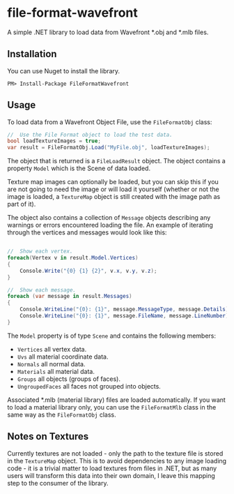 file-format-wavefront
=====================

A simple .NET library to load data from Wavefront *.obj and *.mlb files.

Installation
------------

You can use Nuget to install the library.

````
PM> Install-Package FileFormatWavefront
````

Usage
-----

To load data from a Wavefront Object File, use the ``FileFormatObj`` class:

````csharp
//  Use the File Format object to load the test data.
bool loadTextureImages = true;
var result = FileFormatObj.Load("MyFile.obj", loadTextureImages);
````

The object that is returned is a ``FileLoadResult`` object. The object contains a property ``Model`` which is the Scene of data loaded. 

Texture map images can optionally be loaded, but you can skip this if you are not going to need the image or will load it yourself (whether or not the image is loaded, a ``TextureMap`` object is still created with the image path as part of it).

The object also contains a collection of ``Message`` objects describing any warnings or errors encountered loading the file. An example of iterating through the vertices and messages would look like this:

````csharp

//  Show each vertex.
foreach(Vertex v in result.Model.Vertices)
{
    Console.Write("{0} {1} {2}", v.x, v.y, v.z);
}

//  Show each message.
foreach (var message in result.Messages)
{
    Console.WriteLine("{0}: {1}", message.MessageType, message.Details);
    Console.WriteLine("{0}: {1}", message.FileName, message.LineNumber);
}

````

The ``Model`` property is of type ``Scene`` and contains the following members:

 * ``Vertices`` all vertex data.
 * ``Uvs`` all material coordinate data.
 * ``Normals`` all normal data.
 * ``Materials`` all material data.
 * ``Groups`` all objects (groups of faces).
 * ``UngroupedFaces`` all faces not grouped into objects.

Associated *.mlb (material library) files are loaded automatically. If you want to load a material library only, you can use the ``FileFormatMlb`` class in the same way as the ``FileFormatObj`` class.

Notes on Textures
-----------------

Currently textures are not loaded - only the path to the texture file is stored in the ``TextureMap`` object. This is to avoid dependencies to any image loading code - it is a trivial matter to load textures from files in .NET, but as many users will transform this data into their own domain, I leave this mapping step to the consumer of the library.
